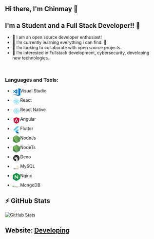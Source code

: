 ## Hi there, I'm Chinmay  👋
## I'm a Student and a Full Stack Developer!! 👀 

- 🔭 I am an open source developer enthusiast!
- 🌱 I’m currently learning everything i can find. 🤣
- 👯 I’m looking to collaborate with open source projects.
- 🥅 I’m interested in Fullstack development, cybersecurity, developing new technologies.

<br />

### Languages and Tools:

- Visual Studio <img align="left" alt="Visual Studio Code" width="26px" src="https://raw.githubusercontent.com/github/explore/80688e429a7d4ef2fca1e82350fe8e3517d3494d/topics/visual-studio-code/visual-studio-code.png" /><br/>

- React <img align="left" alt="React" width="26px" src="https://raw.githubusercontent.com/github/explore/80688e429a7d4ef2fca1e82350fe8e3517d3494d/topics/react/react.png" />

- React Native <img align="left" alt="React Native" width="26px" src="https://raw.githubusercontent.com/github/explore/80688e429a7d4ef2fca1e82350fe8e3517d3494d/topics/react/react.png" /><br/>
- Angular <img align="left" alt="Angular" width="26px" src="https://raw.githubusercontent.com/github/explore/80688e429a7d4ef2fca1e82350fe8e3517d3494d/topics/angular/angular.png" /><br/>
- Flutter <img align="left" alt="Flutter" width="26px" src="https://raw.githubusercontent.com/github/explore/cebd63002168a05a6a642f309227eefeccd92950/topics/flutter/flutter.png" /><br/>
- NodeJs <img align="left" alt="Node.js" width="26px" src="https://raw.githubusercontent.com/github/explore/80688e429a7d4ef2fca1e82350fe8e3517d3494d/topics/nodejs/nodejs.png" /><br/>
- NodeTs <img align="left" alt="Node.ts" width="26px" src="https://raw.githubusercontent.com/github/explore/80688e429a7d4ef2fca1e82350fe8e3517d3494d/topics/nodejs/nodejs.png" /><br/>
- Deno <img align="left" alt="Deno" width="26px" src="https://raw.githubusercontent.com/github/explore/361e2821e2dea67711cde99c9c40ed357061cf27/topics/deno/deno.png" /><br/>
- MySQL <img align="left" alt="MySQL" width="26px" src="https://raw.githubusercontent.com/github/explore/80688e429a7d4ef2fca1e82350fe8e3517d3494d/topics/mysql/mysql.png" /><br/>
- Nginx <img align="left" alt="Nginx" width="26px" src="https://raw.githubusercontent.com/github/explore/85cceaeeaf993ca35664dc37ea24f9237fbbfc14/topics/nginx/nginx.png" /><br/>
- MongoDB <img align="left" alt="Nginx" width="26px" src="https://raw.githubusercontent.com/github/explore/85cceaeeaf993ca35664dc37ea24f9237fbbfc14/topics/mongodb/mongodb.png" /><br/>

## :zap: GitHub Stats
<img alt="GitHub Stats" src="https://github-readme-stats.vercel.app/api?username=ChinmayShringi&show_icons=true&hide_border=true&count_private=true" />


## Website: <a href="https://chinmayshringi.web.app/" target="_blank">Developing</a>

<!---
ChinmayShringi/ChinmayShringi is a ✨ special ✨ repository because its `README.md` (this file) appears on your GitHub profile.
You can click the Preview link to take a look at your changes.
--->

